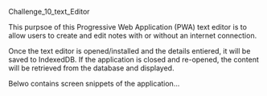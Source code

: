 Challenge_10_text_Editor

This purpsoe of this Progressive Web Application (PWA) text editor is to allow users to create and edit notes with or without an internet connection.

Once the text editor is opened/installed and the details entiered, it will be saved to IndexedDB. If the application is closed and re-opened, the content will be retrieved from the database and displayed.

Belwo contains screen snippets of the application...
